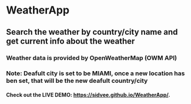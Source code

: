 # WeatherApp
## Search the weather by country/city name and get current info about the weather
### Weather data is provided by OpenWeatherMap (OWM API)
### Note: Deafult city is set to be MIAMI, once a new location has ben set, that will be the new deafult country/city
#### Check out the LIVE DEMO: https://sidvee.github.io/WeatherApp/. 
